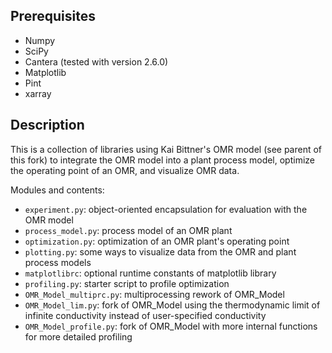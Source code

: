 Prerequisites
--
- Numpy
- SciPy
- Cantera (tested with version 2.6.0)
- Matplotlib
- Pint
- xarray


Description
--
This is a collection of libraries using Kai Bittner's OMR model (see parent of this fork) to integrate the OMR model into a plant process model, optimize the operating point of an OMR, and visualize OMR data.

Modules and contents:
- `experiment.py`: object-oriented encapsulation for evaluation with the OMR model
- `process_model.py`: process model of an OMR plant
- `optimization.py`: optimization of an OMR plant's operating point
- `plotting.py`: some ways to visualize data from the OMR and plant process models
- `matplotlibrc`: optional runtime constants of matplotlib library
- `profiling.py`: starter script to profile optimization
- `OMR_Model_multiprc.py`: multiprocessing rework of OMR_Model
- `OMR_Model_lim.py`: fork of OMR_Model using the thermodynamic limit of infinite conductivity instead of user-specified conductivity
- `OMR_Model_profile.py`: fork of OMR_Model with more internal functions for more detailed profiling
